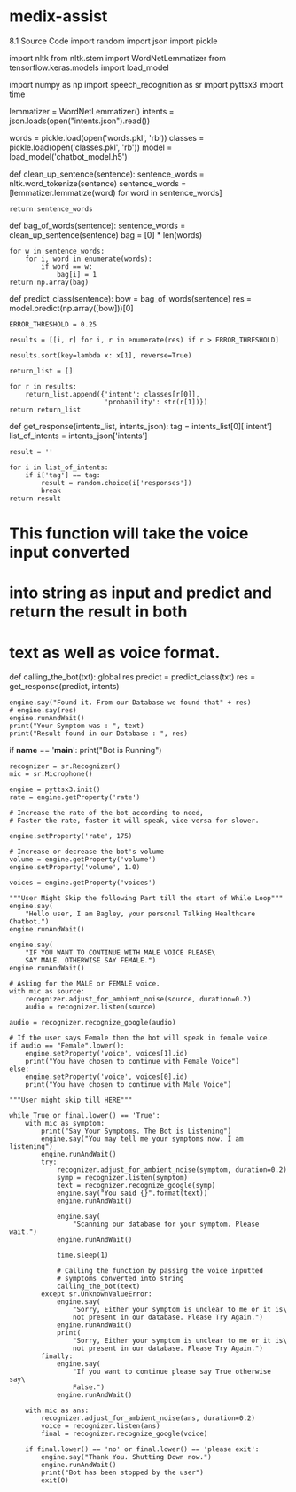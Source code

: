 # medix-assist
8.1 Source Code
import random
import json
import pickle

import nltk
from nltk.stem import WordNetLemmatizer
from tensorflow.keras.models import load_model

import numpy as np
import speech_recognition as sr
import pyttsx3
import time

lemmatizer = WordNetLemmatizer()
intents = json.loads(open("intents.json").read())

words = pickle.load(open('words.pkl', 'rb'))
classes = pickle.load(open('classes.pkl', 'rb'))
model = load_model('chatbot_model.h5')


def clean_up_sentence(sentence):
	sentence_words = nltk.word_tokenize(sentence)
	sentence_words = [lemmatizer.lemmatize(word)
					for word in sentence_words]

	return sentence_words


def bag_of_words(sentence):
	sentence_words = clean_up_sentence(sentence)
	bag = [0] * len(words)

	for w in sentence_words:
		for i, word in enumerate(words):
			if word == w:
				bag[i] = 1
	return np.array(bag)



def predict_class(sentence):
	bow = bag_of_words(sentence)
	res = model.predict(np.array([bow]))[0]

	ERROR_THRESHOLD = 0.25

	results = [[i, r] for i, r in enumerate(res) if r > ERROR_THRESHOLD]

	results.sort(key=lambda x: x[1], reverse=True)

	return_list = []

	for r in results:
		return_list.append({'intent': classes[r[0]],
							'probability': str(r[1])})
	return return_list


def get_response(intents_list, intents_json):
	tag = intents_list[0]['intent']
	list_of_intents = intents_json['intents']

	result = ''

	for i in list_of_intents:
		if i['tag'] == tag:
			result = random.choice(i['responses'])
			break
	return result


# This function will take the voice input converted
# into string as input and predict and return the result in both
# text as well as voice format.
def calling_the_bot(txt):
	global res
	predict = predict_class(txt)
	res = get_response(predict, intents)

	engine.say("Found it. From our Database we found that" + res)
	# engine.say(res)
	engine.runAndWait()
	print("Your Symptom was : ", text)
	print("Result found in our Database : ", res)


if __name__ == '__main__':
	print("Bot is Running")

	recognizer = sr.Recognizer()
	mic = sr.Microphone()

	engine = pyttsx3.init()
	rate = engine.getProperty('rate')

	# Increase the rate of the bot according to need,
	# Faster the rate, faster it will speak, vice versa for slower.

	engine.setProperty('rate', 175)

	# Increase or decrease the bot's volume
	volume = engine.getProperty('volume')
	engine.setProperty('volume', 1.0)

	voices = engine.getProperty('voices')

	"""User Might Skip the following Part till the start of While Loop"""
	engine.say(
		"Hello user, I am Bagley, your personal Talking Healthcare Chatbot.")
	engine.runAndWait()

	engine.say(
		"IF YOU WANT TO CONTINUE WITH MALE VOICE PLEASE\
		SAY MALE. OTHERWISE SAY FEMALE.")
	engine.runAndWait()

	# Asking for the MALE or FEMALE voice.
	with mic as source:
		recognizer.adjust_for_ambient_noise(source, duration=0.2)
		audio = recognizer.listen(source)

	audio = recognizer.recognize_google(audio)

	# If the user says Female then the bot will speak in female voice.
	if audio == "Female".lower():
		engine.setProperty('voice', voices[1].id)
		print("You have chosen to continue with Female Voice")
	else:
		engine.setProperty('voice', voices[0].id)
		print("You have chosen to continue with Male Voice")

	"""User might skip till HERE"""

	while True or final.lower() == 'True':
		with mic as symptom:
			print("Say Your Symptoms. The Bot is Listening")
			engine.say("You may tell me your symptoms now. I am listening")
			engine.runAndWait()
			try:
				recognizer.adjust_for_ambient_noise(symptom, duration=0.2)
				symp = recognizer.listen(symptom)
				text = recognizer.recognize_google(symp)
				engine.say("You said {}".format(text))
				engine.runAndWait()

				engine.say(
					"Scanning our database for your symptom. Please wait.")
				engine.runAndWait()

				time.sleep(1)

				# Calling the function by passing the voice inputted
				# symptoms converted into string
				calling_the_bot(text)
			except sr.UnknownValueError:
				engine.say(
					"Sorry, Either your symptom is unclear to me or it is\
					not present in our database. Please Try Again.")
				engine.runAndWait()
				print(
					"Sorry, Either your symptom is unclear to me or it is\
					not present in our database. Please Try Again.")
			finally:
				engine.say(
					"If you want to continue please say True otherwise say\
					False.")
				engine.runAndWait()

		with mic as ans:
			recognizer.adjust_for_ambient_noise(ans, duration=0.2)
			voice = recognizer.listen(ans)
			final = recognizer.recognize_google(voice)

		if final.lower() == 'no' or final.lower() == 'please exit':
			engine.say("Thank You. Shutting Down now.")
			engine.runAndWait()
			print("Bot has been stopped by the user")
			exit(0)
